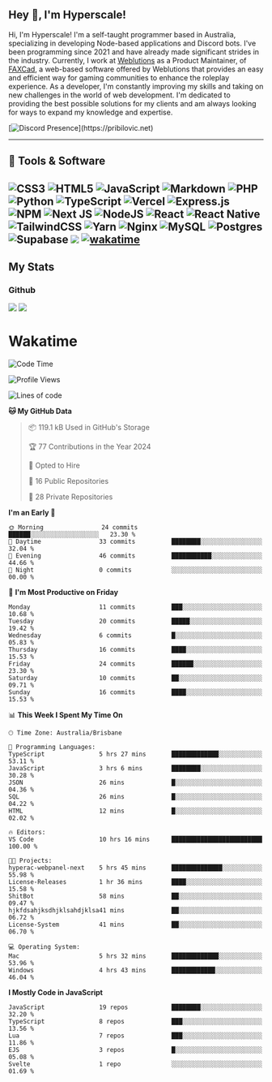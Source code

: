 ## Hey 👋, I'm Hyperscale!

Hi, I'm Hyperscale! I'm a self-taught programmer based in Australia, specializing in developing Node-based applications and Discord bots. I've been programming since 2021 and have already made significant strides in the industry. Currently, I work at [Weblutions](https://weblutions.com) as a Product Maintainer, of [FAXCad](https://weblutions.com/store/faxcad), a web-based software offered by Weblutions that provides an easy and efficient way for gaming communities to enhance the roleplay experience. As a developer, I'm constantly improving my skills and taking on new challenges in the world of web development. I'm dedicated to providing the best possible solutions for my clients and am always looking for ways to expand my knowledge and expertise.

[![Discord Presence](https://lanyard.cnrad.dev/api/906061699562475581?=idleMessage=:Just%Chillin%With%My%Kangaroo!)](https://pribilovic.net)

<p align="center">
<a href="https://github.com/Hyperscale1">
</a>
</p>

---
## 🔧 Tools & Software

![CSS3](https://img.shields.io/badge/css3-%231572B6.svg?style=for-the-badge&logo=css3&logoColor=white) ![HTML5](https://img.shields.io/badge/html5-%23E34F26.svg?style=for-the-badge&logo=html5&logoColor=white) ![JavaScript](https://img.shields.io/badge/javascript-%23323330.svg?style=for-the-badge&logo=javascript&logoColor=%23F7DF1E)  ![Markdown](https://img.shields.io/badge/markdown-%23000000.svg?style=for-the-badge&logo=markdown&logoColor=white) ![PHP](https://img.shields.io/badge/php-%23777BB4.svg?style=for-the-badge&logo=php&logoColor=white) ![Python](https://img.shields.io/badge/python-3670A0?style=for-the-badge&logo=python&logoColor=ffdd54) ![TypeScript](https://img.shields.io/badge/typescript-%23007ACC.svg?style=for-the-badge&logo=typescript&logoColor=white) ![Vercel](https://img.shields.io/badge/vercel-%23000000.svg?style=for-the-badge&logo=vercel&logoColor=white) ![Express.js](https://img.shields.io/badge/express.js-%23404d59.svg?style=for-the-badge&logo=express&logoColor=%2361DAFB) ![NPM](https://img.shields.io/badge/NPM-%23000000.svg?style=for-the-badge&logo=npm&logoColor=white) ![Next JS](https://img.shields.io/badge/Next-black?style=for-the-badge&logo=next.js&logoColor=white) ![NodeJS](https://img.shields.io/badge/node.js-6DA55F?style=for-the-badge&logo=node.js&logoColor=white) ![React](https://img.shields.io/badge/react-%2320232a.svg?style=for-the-badge&logo=react&logoColor=%2361DAFB) ![React Native](https://img.shields.io/badge/react_native-%2320232a.svg?style=for-the-badge&logo=react&logoColor=%2361DAFB) ![TailwindCSS](https://img.shields.io/badge/tailwindcss-%2338B2AC.svg?style=for-the-badge&logo=tailwind-css&logoColor=white) ![Yarn](https://img.shields.io/badge/yarn-%232C8EBB.svg?style=for-the-badge&logo=yarn&logoColor=white) ![Nginx](https://img.shields.io/badge/nginx-%23009639.svg?style=for-the-badge&logo=nginx&logoColor=white) ![MySQL](https://img.shields.io/badge/mysql-%2300f.svg?style=for-the-badge&logo=mysql&logoColor=white) ![Postgres](https://img.shields.io/badge/postgres-%23316192.svg?style=for-the-badge&logo=postgresql&logoColor=white) ![Supabase](https://img.shields.io/badge/Supabase-3ECF8E?style=for-the-badge&logo=supabase&logoColor=white) ![](https://img.shields.io/badge/Ubuntu-E95420?style=for-the-badge&logo=ubuntu&logoColor=white) [![wakatime](https://wakatime.com/badge/user/6e098b16-30e8-493e-bf77-598fafbb912d.svg?style=for-the-badge)](https://wakatime.com/@6e098b16-30e8-493e-bf77-598fafbb912d) 
---
## My Stats

### Github
![](https://github-readme-stats.vercel.app/api?username=Hyperscale1&theme=blue-green)
![](https://github-readme-stats.vercel.app/api/top-langs/?username=Hyperscale1&theme=blue-green)

# Wakatime
<!--START_SECTION:waka-->
![Code Time](http://img.shields.io/badge/Code%20Time-724%20hrs%2021%20mins-blue)

![Profile Views](http://img.shields.io/badge/Profile%20Views-0-blue)

![Lines of code](https://img.shields.io/badge/From%20Hello%20World%20I%27ve%20Written-262.1%20thousand%20lines%20of%20code-blue)

**🐱 My GitHub Data** 

> 📦 119.1 kB Used in GitHub's Storage 
 > 
> 🏆 77 Contributions in the Year 2024
 > 
> 💼 Opted to Hire
 > 
> 📜 16 Public Repositories 
 > 
> 🔑 28 Private Repositories 
 > 
**I'm an Early 🐤** 

```text
🌞 Morning                24 commits          ██████░░░░░░░░░░░░░░░░░░░   23.30 % 
🌆 Daytime                33 commits          ████████░░░░░░░░░░░░░░░░░   32.04 % 
🌃 Evening                46 commits          ███████████░░░░░░░░░░░░░░   44.66 % 
🌙 Night                  0 commits           ░░░░░░░░░░░░░░░░░░░░░░░░░   00.00 % 
```
📅 **I'm Most Productive on Friday** 

```text
Monday                   11 commits          ███░░░░░░░░░░░░░░░░░░░░░░   10.68 % 
Tuesday                  20 commits          █████░░░░░░░░░░░░░░░░░░░░   19.42 % 
Wednesday                6 commits           █░░░░░░░░░░░░░░░░░░░░░░░░   05.83 % 
Thursday                 16 commits          ████░░░░░░░░░░░░░░░░░░░░░   15.53 % 
Friday                   24 commits          ██████░░░░░░░░░░░░░░░░░░░   23.30 % 
Saturday                 10 commits          ██░░░░░░░░░░░░░░░░░░░░░░░   09.71 % 
Sunday                   16 commits          ████░░░░░░░░░░░░░░░░░░░░░   15.53 % 
```


📊 **This Week I Spent My Time On** 

```text
🕑︎ Time Zone: Australia/Brisbane

💬 Programming Languages: 
TypeScript               5 hrs 27 mins       █████████████░░░░░░░░░░░░   53.11 % 
JavaScript               3 hrs 6 mins        ████████░░░░░░░░░░░░░░░░░   30.28 % 
JSON                     26 mins             █░░░░░░░░░░░░░░░░░░░░░░░░   04.36 % 
SQL                      26 mins             █░░░░░░░░░░░░░░░░░░░░░░░░   04.22 % 
HTML                     12 mins             █░░░░░░░░░░░░░░░░░░░░░░░░   02.02 % 

🔥 Editors: 
VS Code                  10 hrs 16 mins      █████████████████████████   100.00 % 

🐱‍💻 Projects: 
hyperac-webpanel-next    5 hrs 45 mins       ██████████████░░░░░░░░░░░   55.98 % 
License-Releases         1 hr 36 mins        ████░░░░░░░░░░░░░░░░░░░░░   15.58 % 
ShitBot                  58 mins             ██░░░░░░░░░░░░░░░░░░░░░░░   09.47 % 
hjkfdsahjksdhjklsahdjklsa41 mins             ██░░░░░░░░░░░░░░░░░░░░░░░   06.72 % 
License-System           41 mins             ██░░░░░░░░░░░░░░░░░░░░░░░   06.70 % 

💻 Operating System: 
Mac                      5 hrs 32 mins       █████████████░░░░░░░░░░░░   53.96 % 
Windows                  4 hrs 43 mins       ████████████░░░░░░░░░░░░░   46.04 % 
```

**I Mostly Code in JavaScript** 

```text
JavaScript               19 repos            ████████░░░░░░░░░░░░░░░░░   32.20 % 
TypeScript               8 repos             ███░░░░░░░░░░░░░░░░░░░░░░   13.56 % 
Lua                      7 repos             ███░░░░░░░░░░░░░░░░░░░░░░   11.86 % 
EJS                      3 repos             █░░░░░░░░░░░░░░░░░░░░░░░░   05.08 % 
Svelte                   1 repo              ░░░░░░░░░░░░░░░░░░░░░░░░░   01.69 % 
```




<!--END_SECTION:waka-->
